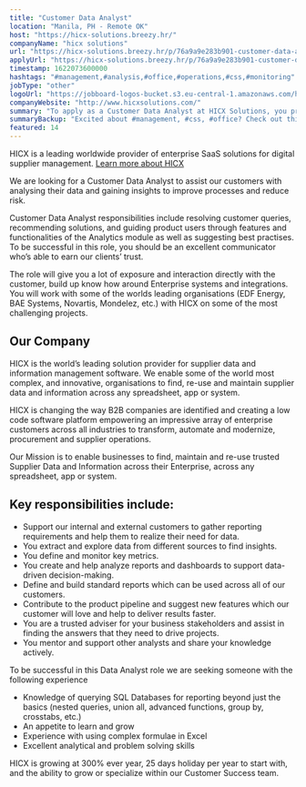 ```yaml
---
title: "Customer Data Analyst"
location: "Manila, PH - Remote OK"
host: "https://hicx-solutions.breezy.hr/"
companyName: "hicx solutions"
url: "https://hicx-solutions.breezy.hr/p/76a9a9e283b901-customer-data-analyst"
applyUrl: "https://hicx-solutions.breezy.hr/p/76a9a9e283b901-customer-data-analyst/apply"
timestamp: 1622073600000
hashtags: "#management,#analysis,#office,#operations,#css,#monitoring"
jobType: "other"
logoUrl: "https://jobboard-logos-bucket.s3.eu-central-1.amazonaws.com/hicx-solutions"
companyWebsite: "http://www.hicxsolutions.com/"
summary: "To apply as a Customer Data Analyst at HICX Solutions, you preferably need to have experience with using complex formulae in Excel."
summaryBackup: "Excited about #management, #css, #office? Check out this job post!"
featured: 14
---
```


HICX is a leading worldwide provider of enterprise SaaS solutions for digital supplier management. [Learn more about HICX](https://hicx-solutions.breezy.hr/)

We are looking for a Customer Data Analyst to assist our customers with analysing their data and gaining insights to improve processes and reduce risk.

Customer Data Analyst responsibilities include resolving customer queries, recommending solutions, and guiding product users through features and functionalities of the Analytics module as well as suggesting best practises. To be successful in this role, you should be an excellent communicator who’s able to earn our clients’ trust.

The role will give you a lot of exposure and interaction directly with the customer, build up know how around Enterprise systems and integrations. You will work with some of the worlds leading organisations (EDF Energy, BAE Systems, Novartis, Mondelez, etc.) with HICX on some of the most challenging projects.

## Our Company

HICX is the world’s leading solution provider for supplier data and information management software. We enable some of the world most complex, and innovative, organisations to find, re-use and maintain supplier data and information across any spreadsheet, app or system.

HICX is changing the way B2B companies are identified and creating a low code software platform empowering an impressive array of enterprise customers across all industries to transform, automate and modernize, procurement and supplier operations.

Our Mission is to enable businesses to find, maintain and re-use trusted Supplier Data and Information across their Enterprise, across any spreadsheet, app or system.

## Key responsibilities include:

*   Support our internal and external customers to gather reporting requirements and help them to realize their need for data.
*   You extract and explore data from different sources to find insights.
*   You define and monitor key metrics.
*   You create and help analyze reports and dashboards to support data-driven decision-making.
*   Define and build standard reports which can be used across all of our customers.
*   Contribute to the product pipeline and suggest new features which our customer will love and help to deliver results faster.
*   You are a trusted adviser for your business stakeholders and assist in finding the answers that they need to drive projects.
*   You mentor and support other analysts and share your knowledge actively.

To be successful in this Data Analyst role we are seeking someone with the following experience

*   Knowledge of querying SQL Databases for reporting beyond just the basics (nested queries, union all, advanced functions, group by, crosstabs, etc.)
*   An appetite to learn and grow
*   Experience with using complex formulae in Excel
*   Excellent analytical and problem solving skills

HICX is growing at 300% ever year, 25 days holiday per year to start with, and the ability to grow or specialize within our Customer Success team.
